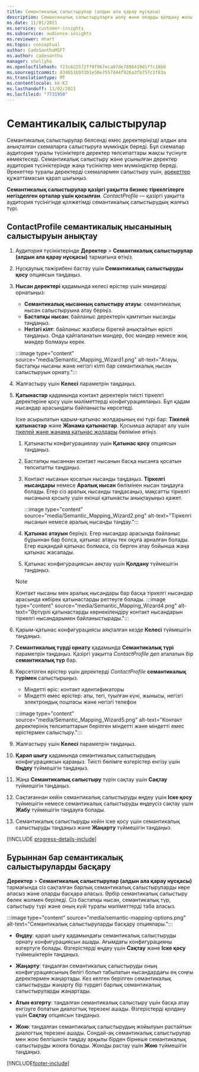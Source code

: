 ```yaml
---
title: Семантикалық салыстырулар (алдын ала қарау нұсқасы)
description: Семантикалық салыстыруларға шолу және оларды қолдану жолы.
ms.date: 11/01/2021
ms.service: customer-insights
ms.subservice: audience-insights
ms.reviewer: mhart
ms.topic: conceptual
author: CadeSanthaMSFT
ms.author: cadesantha
manager: shellyha
ms.openlocfilehash: f23c622572ff9f967eca07de7898419d1ffc18b0
ms.sourcegitcommit: 834651b933b1e50e7557d44f926a3fb757c1f83a
ms.translationtype: MT
ms.contentlocale: kk-KZ
ms.lasthandoff: 11/02/2021
ms.locfileid: "7731950"
---
```

# <a name="semantic-mappings"></a>Семантикалық салыстырулар

Семантикалық салыстырулар белсенді емес деректеріңізді алдын ала анықталған схемаларға салыстыруға мүмкіндік береді. Бұл схемалар аудитория туралы түсініктерге деректер төлсипаттары жақсы түсінуге көмектеседі. Семантикалық салыстыру және ұсынылған деректер аудитория түсініктерінде жаңа түсініктер мен мүмкіндіктер береді. Әрекеттер туралы деректерді схемалармен салыстыру үшін, [әрекеттер](activities.md) құжаттамасын қарап шығыңыз.

**Семантикалық салыстырулар қазіргі уақытта бизнес тіркелгілерге негізделген орталар үшін қосылған**. *ContactProfile* — қазіргі уақытта аудитория түсінігінде қолжетімді семантикалық салыстырудың жалғыз түрі.

## <a name="define-a-contactprofile-semantic-entity-mapping"></a>ContactProfile семантикалық нысанының салыстыруын анықтау

1. Аудитория түсініктерінде **Деректер** > **Семантикалық салыстырулар (алдын ала қарау нұсқасы)** тармағына өтіңіз.

1. Нұсқаулық тәжірибені бастау үшін **Семантикалық салыстыруды қосу** опциясын таңдаңыз.

1. **Нысан деректері** қадамында келесі өрістер үшін мәндерді орнатыңыз:

   - **Семантикалық нысанның салыстыру атауы**: семантикалық нысан салыстыруына атау беріңіз.
   - **Бастапқы нысан**: байланыс деректерін қамтитын нысанды таңдаңыз.
   - **Негізгі кілт**: байланыс жазбасы бірегей анықтайтын өрісті таңдаңыз. Онда қайталанатын мәндер, бос мәндер немесе жоқ мәндер болмауы керек.

   :::image type="content" source="media/Semantic_Mapping_Wizard1.png" alt-text="Атауы, бастапқы нысаны және негізгі кілті бар семантикалық нысан салыстыруын орнату.":::

1. Жалғастыру үшін **Келесі** параметрін таңдаңыз.

1. **Қатынастар** қадамында контакт деректерін тиісті тіркелгі деректеріне қосу үшін мәліметтерді конфигурациялаңыз. Бұл қадам нысандар арасындағы байланысты көрсетеді.  

   Іске асырылатын қарым-қатынас жолдарының екі түрі бар: **Тікелей қатынастар** және **Жанама қатынастар**. Қосымша ақпарат алу үшін [тікелей және жанама қатынас жолдары](relationships.md#relationship-paths) бөліміне өтіңіз.

   1. Қатынасты конфигурациялау үшін **Қатынас қосу** опциясын таңдаңыз.
   1. Бастапқы нысаннан контакт нысанын басқа нысанға қосатын төлсипатты таңдаңыз.
   1. Контакт нысанын қосатын нысанды таңдаңыз. **Тіркелгі нысандары** немесе **Аралық нысан** бөлімінен нысан таңдауға болады. Егер сіз аралық нысанды таңдасаңыз, мақсатты тіркелгі нысанына қосылу үшін екінші қатынасты анықтауыңыз қажет.

      :::image type="content" source="media/Semantic_Mapping_Wizard2.png" alt-text="Тіркелгі нысанын немесе аралық нысанды таңдау.":::

   1. **Қатынас атауын** беріңіз. Егер нысандар арасында байланыс бұрыннан бар болса, қатынас атауы тек оқуға арналған болады. Егер ешқандай қатынас болмаса, сіз берген атау бойынша жаңа қатынас жасалады.
   1. Қатынас конфигурациясын аяқтау үшін **Қолдану** түймешігін таңдаңыз.

   > [!NOTE]
   > Контакт нысаны мен аралық нысандары бар басқа тіркелгі нысандар арасында көбірек қатынастарды реттеуге болады.
   >  :::image type="content" source="media/Semantic_Mapping_Wizard4.png" alt-text="Әртүрлі қатынастарды көрнекілендіру контакт нысандарын тіркелгі нысандарымен байланыстырады.":::

1. Қарым-қатынас конфигурациясы аяқталған кезде **Келесі** түймешігін таңдаңыз.

1. **Семантикалық түрді орнату** қадамында **Семантикалық түрі** параметрін таңдаңыз. Қазіргі уақытта *ContactProfile* деп аталатын бір **семантикалық түр** бар.

1. Көрсетілген өрістер үшін деректерді *ContactProfile* **семантикалық түрімен** салыстырыңыз.
   - Міндетті өріс: контакт идентификаторы
   - Міндетті емес өрістер: аты, тегі, туылған күні, жынысы, негізгі электрондық поштасы және негізгі телефон

   :::image type="content" source="media/Semantic_Mapping_Wizard5.png" alt-text="Контакт деректерінің төлсипаттарын берілген міндетті және міндетті емес өрістермен салыстыру.":::

1. Жалғастыру үшін **Келесі** параметрін таңдаңыз.

1. **Қарап шығу** қадамында семантикалық салыстырудың конфигурациясын қараңыз. Тиісті бөлімге өзгерістер енгізу үшін **Өңдеу** түймешігін таңдаңыз.

1. Жаңа **Семантикалық салыстыру** түрін сақтау үшін **Сақтау** түймешігін таңдаңыз.

1. Сақтағаннан кейін семантикалық салыстыруды өңдеу үшін **Іске қосу** түймешігін немесе семантикалық салыстыруды өңдеусіз сақтау үшін **Жабу** түймешігін таңдауға болады.

1. Семантикалық салыстыруды кейін іске қосу үшін семантикалық салыстыруды таңдаңыз және **Жаңарту** түймешігін таңдаңыз.

[!INCLUDE [progress-details-include](../includes/progress-details-pane.md)]

## <a name="manage-existing-semantic-mappings"></a>Бұрыннан бар семантикалық салыстыруларды басқару

**Деректер** > **Семантикалық салыстырулар (алдын ала қарау нұсқасы)** тармағында сіз сақталған барлық семантикалық салыстыруларды көре аласыз және оларды басқара аласыз. Әрбір семантикалық салыстыру бөлек жолмен беріледі. Сіз бастапқы нысан, семантикалық түр, салыстыру түрі және оның күйі туралы мәліметтерді таба аласыз.

:::image type="content" source="media/semantic-mapping-options.png" alt-text="Семантикалық салыстыруларды басқару опциялары.":::

- **Өңдеу**: қарап шығу қадамындағы семантикалық салыстыруды орнату конфигурациясын ашады. Ағымдағы конфигурацияны өзгертуге болады. Өзгерістерді өңдеу үшін **Сақтау** және **Іске қосу** түймешіктерін таңдаңыз.

- **Жаңарту**: таңдалған семантикалық салыстыруды оның конфигурациясының бөлігі болып табылатын нысандардағы ең соңғы деректермен жаңартады. Кез келген берілген семантикалық салыстыруды жаңарту бір түрдегі барлық семантикалық салыстыруларды жаңартады.

- **Атын өзгерту**: таңдалған семантикалық салыстыру үшін басқа атау енгізуге болатын диалогтық терезені ашады. Өзгерістерді қолдану үшін **Сақтау** опциясын таңдаңыз.

- **Жою**: таңдалған семантикалық салыстырудың жойылуын растайтын диалогтық терезені ашады. Сондай-ақ семантикалық салыстырулар мен жою белгішесін таңдау арқылы бірден бірнеше семантикалық салыстыруды жоюға болады. Жоюды растау үшін **Жою** түймешігін таңдаңыз.


[!INCLUDE[footer-include](../includes/footer-banner.md)]
